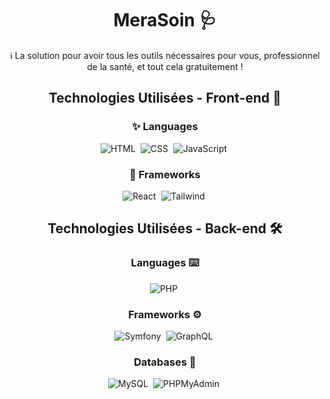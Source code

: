 <div align="center">

# MeraSoin 🩺

ℹ️ La solution pour avoir tous les outils nécessaires pour vous, professionnel de la santé, et tout cela gratuitement !

## Technologies Utilisées - Front-end 🎨

### ✨ Languages

![HTML](https://img.shields.io/badge/-HTML-000?&logo=HTML5)&nbsp;
![CSS](https://img.shields.io/badge/-CSS-000?&logo=CSS3)&nbsp;
![JavaScript](https://img.shields.io/badge/-JavaScript-000?&logo=JavaScript)&nbsp;

### 🚀 Frameworks

![React](https://img.shields.io/badge/-React-000?&logo=React)&nbsp;
![Tailwind](https://img.shields.io/badge/-Tailwind-000?&logo=Tailwind)&nbsp;

## Technologies Utilisées - Back-end 🛠

### Languages ⌨️

![PHP](https://img.shields.io/badge/-PHP-000?&logo=php)&nbsp;

### Frameworks ⚙️

![Symfony](https://img.shields.io/badge/-Symfony-000?&logo=Symfony)&nbsp;
![GraphQL](https://img.shields.io/badge/-GraphQL-000?&logo=GraphQL)&nbsp;

### Databases 🐳

![MySQL](https://img.shields.io/badge/-MySQL-000?&logo=mysql)&nbsp;
![PHPMyAdmin](https://img.shields.io/badge/-PHPMyAdmin-000?&logo=phpmyadmin)&nbsp;
